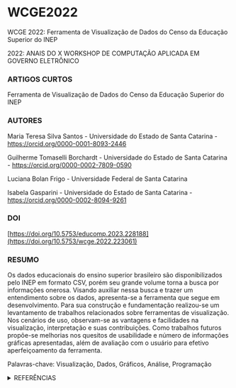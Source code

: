 # WCGE2022
WCGE 2022: Ferramenta de Visualização de Dados do Censo da Educação Superior do INEP

2022: ANAIS DO X WORKSHOP DE COMPUTAÇÃO APLICADA EM GOVERNO ELETRÔNICO

### ARTIGOS CURTOS
Ferramenta de Visualização de Dados do Censo da Educação Superior do INEP

### AUTORES
Maria Teresa Silva Santos - Universidade do Estado de Santa Catarina - https://orcid.org/0000-0001-8093-2446

Guilherme Tomaselli Borchardt - Universidade do Estado de Santa Catarina - https://orcid.org/0000-0002-7809-0590

Luciana Bolan Frigo - Universidade Federal de Santa Catarina

Isabela Gasparini - Universidade do Estado de Santa Catarina - https://orcid.org/0000-0002-8094-9261

### DOI
[https://doi.org/10.5753/educomp.2023.228188](https://doi.org/10.5753/wcge.2022.223061)

### RESUMO
Os dados educacionais do ensino superior brasileiro são disponibilizados pelo INEP em formato CSV, porém seu grande volume torna a busca por informações onerosa. Visando auxiliar nessa busca e trazer um entendimento sobre os dados, apresenta-se a ferramenta que segue em desenvolvimento. Para sua construção e fundamentação realizou-se um levantamento de trabalhos relacionados sobre ferramentas de visualização. Nos cenários de uso, observam-se as vantagens e facilidades na visualização, interpretação e suas contribuições. Como trabalhos futuros propõe-se melhorias nos quesitos de usabilidade e número de informações gráficas apresentadas, além de avaliação com o usuário para efetivo aperfeiçoamento da ferramenta.

Palavras-chave: Visualização, Dados, Gráficos, Análise, Programação

<details>
<summary>REFERÊNCIAS</summary>

Barros, T., Silva, I., and Guedes, L. (2017). Modelagem e visualização científica de dados educacionais: estudo de caso sobre o desempenho em componentes curriculares. In Anais dos Workshops do Congresso Brasileiro de Informática na Educação, volume 6, page 654.

Ferreira, L. A., Rodrigues, R. L., and de Souza, R. N. (2021). Dados abertos educacionais brasileiros: Um mapeamento sistemático da literatura. In Anais do XXXII Simpósio Brasileiro de Informática na Educação, pages 1186–1195. SBC.

Lima, M. P. (2013). As mulheres na ciência da computação. Revista Estudos Feministas, 21:793–816.

Macedo, D., Barcelos, R., Bernardini, F., and Viterbo, J. (2020). Uma ferramenta para recomendação de visualização de dados governamentais abertos. In Anais do VIII Workshop de Computação Aplicada em Governo Eletrônico, pages 96–107. SBC.

Marx, V. (2013). Data visualization: ambiguity as a fellow traveler. Nature methods, 10(7):613–615.

Santos, M. T. S., Gasparini, I., Frigo, L. B., and Dalle Mulle, L. d. O. (2021). Ferramenta de visualização de dados abertos do portal de transparência da câmara municipal da cidade de florianópolis. In Anais do IX Workshop de Computação Aplicada em Governo Eletrônico, pages 71–82. SBC.

Story, M., Mueller, J., and Montoya-Weiss, M. (2002). Evaluating the universal design performance of products. Retrieved March, 29:2010.

Zoppi, J., Guillaume, J.-F., Neunlist, M., and Chaffron, S. (2021). Mibiomics: an interactive web application for multi-omics data exploration and integration. BMC bioinformatics, 22(1):1–14.
